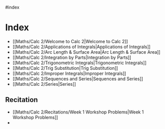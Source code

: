#index

# Index

* [[Maths/Calc 2/Welcome to Calc 2|Welcome to Calc 2]]
* [[Maths/Calc 2/Applications of Integrals|Applications of Integrals]]
* [[Maths/Calc 2/Arc Length & Surface Area|Arc Length & Surface Area]]
* [[Maths/Calc 2/Integration by Parts|Integration by Parts]]
* [[Maths/Calc 2/Trigonometric Integrals|Trigonometric Integrals]]
* [[Maths/Calc 2/Trig Substitution|Trig Substitution]]
* [[Maths/Calc 2/Improper Integrals|Improper Integrals]]
* [[Maths/Calc 2/Sequences and Series|Sequences and Series]]
* [[Maths/Calc 2/Series|Series]]

## Recitation
- [[Maths/Calc 2/Recitations/Week 1 Workshop Problems|Week 1 Workshop Problems]]
- 